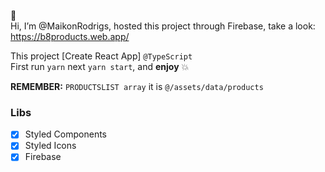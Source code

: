 👋 <br>Hi, I’m @MaikonRodrigs, hosted this project through Firebase, take a look: <br>
https://b8products.web.app/ 

This project [Create React App] `@TypeScript` <br>
First run `yarn` next `yarn start`, and **enjoy** 💥

**REMEMBER:** 
`PRODUCTSLIST array` it is `@/assets/data/products`

### Libs
- [x] Styled Components <br>
- [x] Styled Icons <br>
- [x] Firebase <br>

